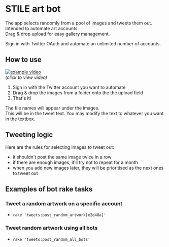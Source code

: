 # STILE art bot
The app selects randomly from a pool of images and tweets them out.  
Intended to automate art accounts.  
Drag & drop upload for easy gallery management.

Sign in with Twitter OAuth and automate an unlimited number of accounts.

## How to use
[![example video](https://img.youtube.com/vi/aSjfVGTu1LQ/0.jpg)](https://www.youtube.com/watch?v=aSjfVGTu1LQ)  
_(click to view video)_

1. Sign in with the Twitter account you want to automate
2. Drag & drop the images from a folder onto the the upload field
3. That's it!

The file names will appear under the images.  
This will be in the tweet text. You may modify the text to whatever you want in the textbox.

## Tweeting logic
Here are the rules for selecting images to tweet out:
- it shouldn't post the same image twice in a row
- if there are enough images, it'll try not to repeat for a month
- when you add new images later, they will be prioritised as the next ones to tweet out

## Examples of bot rake tasks

### Tweet a random artwork on a specific account
- `rake 'tweets:post_random_artwork[e2d48a]'`

### Tweet random artwork using all bots
- `rake 'tweets:post_random_all_bots'`
